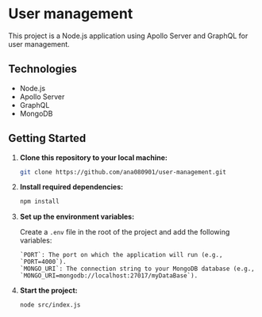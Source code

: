 # User management

This project is a Node.js application using Apollo Server and GraphQL for user management.

## Technologies
- Node.js
- Apollo Server
- GraphQL
- MongoDB

## Getting Started

1. **Clone this repository to your local machine:**

   ```bash
   git clone https://github.com/ana080901/user-management.git
   
2. **Install required dependencies:**

   ```bash
   npm install

3. **Set up the environment variables:**

   Create a `.env` file in the root of the project and add the following variables:

   ```plaintext
   `PORT`: The port on which the application will run (e.g., `PORT=4000`).
   `MONGO_URI`: The connection string to your MongoDB database (e.g., `MONGO_URI=mongodb://localhost:27017/myDataBase`).

4. **Start the project:**
   
    ```bash
    node src/index.js
